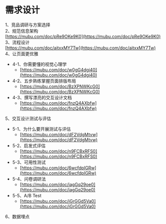 # 需求设计

1、竞品调研与方案选择  
2、规范信息架构  
[https://mubu.com/doc/pRe9OKe9K0](https://mubu.com/doc/pRe9OKe9K0)  
3、流程设计  
[https://mubu.com/doc/aitxxMY7Tw](https://mubu.com/doc/aitxxMY7Tw)  
4、让页面更优雅

* 4-1、你需要懂的视觉心理学
  * [https://mubu.com/doc/w0gG4dgi40](https://mubu.com/doc/w0gG4dgi40)
* 4-2、五步熟练掌握页面排版布局
  * [https://mubu.com/doc/BzXPNWKcG0](https://mubu.com/doc/BzXPNWKcG0)
* 4-3、撰写漂亮的交互设计文档
  * [https://mubu.com/doc/fnzQ4AXbfw](https://mubu.com/doc/fnzQ4AXbfw)

5、交互设计测试与评估

* 5-1、为什么要开展测试与评估
  * [https://mubu.com/doc/dF2VdgMtvw](https://mubu.com/doc/dF2VdgMtvw)
* 5-2、启发式评估
  * [https://mubu.com/doc/n9FCBxRFS0](https://mubu.com/doc/n9FCBxRFS0)
* 5-3、可用性测试
  * [https://mubu.com/doc/6wcfdpIGRw](https://mubu.com/doc/6wcfdpIGRw)
* 5-4、问卷调研法
  * [https://mubu.com/doc/iagGq29oe0](https://mubu.com/doc/iagGq29oe0)
* 5-5、A/B Test
  * [https://mubu.com/doc/iGrGGd5Va0](https://mubu.com/doc/iGrGGd5Va0)

  
6、数据埋点

